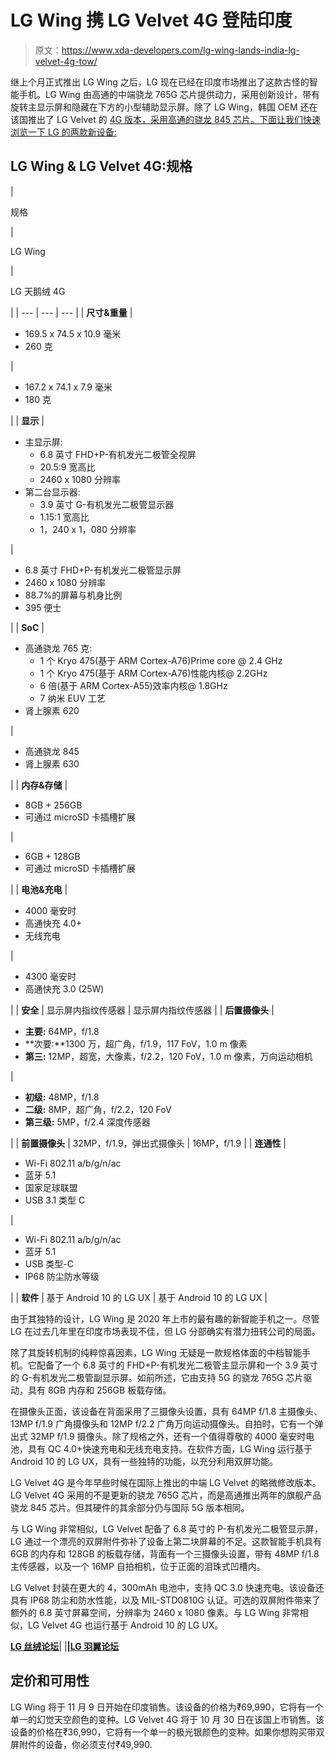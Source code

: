# LG Wing 携 LG Velvet 4G 登陆印度

> 原文：<https://www.xda-developers.com/lg-wing-lands-india-lg-velvet-4g-tow/>

继上个月正式推出 LG Wing 之后，LG 现在已经在印度市场推出了这款古怪的智能手机。LG Wing 由高通的中端骁龙 765G 芯片提供动力，采用创新设计，带有旋转主显示屏和隐藏在下方的小型辅助显示屏。除了 LG Wing，韩国 OEM 还在该国推出了 LG Velvet 的 [4G 版本，采用高通的骁龙 845 芯片。下面让我们快速浏览一下 LG 的两款新设备:](https://www.xda-developers.com/lg-velvet-4g-launching-some-regions-2-year-old-qualcomm-snapdragon-845/)

## LG Wing & LG Velvet 4G:规格

| 

规格

 | 

LG Wing

 | 

LG 天鹅绒 4G

 |
| --- | --- | --- |
| **尺寸&重量** | 

*   169.5 x 74.5 x 10.9 毫米
*   260 克

 | 

*   167.2 x 74.1 x 7.9 毫米
*   180 克

 |
| **显示** | 

*   主显示屏:
    *   6.8 英寸 FHD+P-有机发光二极管全视屏
    *   20.5:9 宽高比
    *   2460 x 1080 分辨率
*   第二台显示器:
    *   3.9 英寸 G-有机发光二极管显示器
    *   1.15:1 宽高比
    *   1，240 x 1，080 分辨率

 | 

*   6.8 英寸 FHD+P-有机发光二极管显示屏
*   2460 x 1080 分辨率
*   88.7%的屏幕与机身比例
*   395 便士

 |
| **SoC** | 

*   高通骁龙 765 克:
    *   1 个 Kryo 475(基于 ARM Cortex-A76)Prime core @ 2.4 GHz
    *   1 个 Kryo 475(基于 ARM Cortex-A76)性能内核@ 2.2GHz
    *   6 倍(基于 ARM Cortex-A55)效率内核@ 1.8GHz
    *   7 纳米 EUV 工艺
*   肾上腺素 620

 | 

*   高通骁龙 845
*   肾上腺素 630

 |
| **内存&存储** | 

*   8GB + 256GB
*   可通过 microSD 卡插槽扩展

 | 

*   6GB + 128GB
*   可通过 microSD 卡插槽扩展

 |
| **电池&充电** | 

*   4000 毫安时
*   高通快充 4.0+
*   无线充电

 | 

*   4300 毫安时
*   高通快充 3.0 (25W)

 |
| **安全** | 显示屏内指纹传感器 | 显示屏内指纹传感器 |
| **后置摄像头** | 

*   **主要:** 64MP，f/1.8
*   **次要:**1300 万，超广角，f/1.9，117 FoV，1.0 m 像素
*   **第三:** 12MP，超宽，大像素，f/2.2，120 FoV，1.0 m 像素，万向运动相机

 | 

*   **初级:** 48MP，f/1.8
*   **二级:** 8MP，超广角，f/2.2，120 FoV
*   **第三级:** 5MP，f/2.4 深度传感器

 |
| **前置摄像头** | 32MP，f/1.9，弹出式摄像头 | 16MP，f/1.9 |
| **连通性** | 

*   Wi-Fi 802.11 a/b/g/n/ac
*   蓝牙 5.1
*   国家足球联盟
*   USB 3.1 类型 C

 | 

*   Wi-Fi 802.11 a/b/g/n/ac
*   蓝牙 5.1
*   USB 类型-C
*   IP68 防尘防水等级

 |
| **软件** | 基于 Android 10 的 LG UX | 基于 Android 10 的 LG UX |

由于其独特的设计，LG Wing 是 2020 年上市的最有趣的新智能手机之一。尽管 LG 在过去几年里在印度市场表现不佳，但 LG 分部确实有潜力扭转公司的局面。

除了其旋转机制的纯粹惊喜因素，LG Wing 无疑是一款规格体面的中档智能手机。它配备了一个 6.8 英寸的 FHD+P-有机发光二极管主显示屏和一个 3.9 英寸的 G-有机发光二极管副显示屏。如前所述，它由支持 5G 的骁龙 765G 芯片驱动，具有 8GB 内存和 256GB 板载存储。

在摄像头正面，该设备在背面采用了三摄像头设置，具有 64MP f/1.8 主摄像头、13MP f/1.9 广角摄像头和 12MP f/2.2 广角万向运动摄像头。自拍时，它有一个弹出式 32MP f/1.9 摄像头。除了规格之外，还有一个值得尊敬的 4000 毫安时电池，具有 QC 4.0+快速充电和无线充电支持。在软件方面，LG Wing 运行基于 Android 10 的 LG UX，具有一些独特的功能，以充分利用双屏功能。

LG Velvet 4G 是今年早些时候在国际上推出的中端 LG Velvet 的略微修改版本。LG Velvet 4G 采用的不是更新的骁龙 765G 芯片，而是高通推出两年的旗舰产品骁龙 845 芯片。但其硬件的其余部分仍与国际 5G 版本相同。

与 LG Wing 非常相似，LG Velvet 配备了 6.8 英寸的 P-有机发光二极管显示屏，LG 通过一个漂亮的双屏附件弥补了设备上第二块屏幕的不足。这款智能手机具有 6GB 的内存和 128GB 的板载存储，背面有一个三摄像头设置，带有 48MP f/1.8 主传感器，以及一个 16MP 自拍相机，位于正面的泪珠式凹槽内。

LG Velvet 封装在更大的 4，300mAh 电池中，支持 QC 3.0 快速充电。该设备还具有 IP68 防尘和防水性能，以及 MIL-STD0810G 认证。可选的双屏附件带来了额外的 6.8 英寸屏幕空间，分辨率为 2460 x 1080 像素。与 LG Wing 非常相似，LG Velvet 4G 也运行基于 Android 10 的 LG UX。

**[LG 丝绒论坛](https://forum.xda-developers.com/lg-velvet)**| |**|[LG 羽翼论坛](https://forum.xda-developers.com/lg-wing)**

## 定价和可用性

LG Wing 将于 11 月 9 日开始在印度销售。该设备的价格为₹69,990，它将有一个单一的幻觉天空颜色的变种。LG Velvet 4G 将于 10 月 30 日在该国上市销售。该设备的价格在₹36,990，它将有一个单一的极光银颜色的变种。如果你想购买带双屏附件的设备，你必须支付₹49,990.